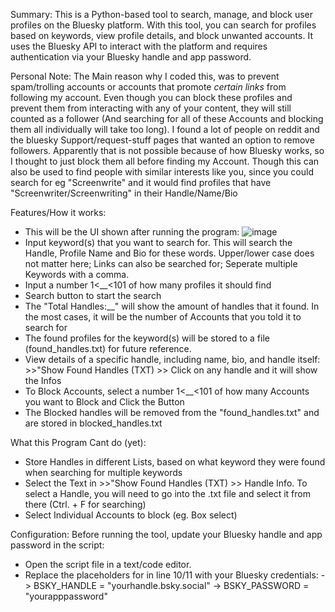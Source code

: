 Summary:
This is a Python-based tool to search, manage, and block user profiles on the Bluesky platform. With this tool, you can search for profiles based on keywords, view profile details, and block unwanted accounts. It uses the Bluesky API to interact with the platform and requires authentication via your Bluesky handle and app password.

Personal Note:
The Main reason why I coded this, was to prevent spam/trolling accounts or accounts that promote *certain links* from following my account. Even though you can block these profiles and prevent them from interacting with any of your content, they will still counted as a follower (And searching for all of these Accounts and blocking them all individually will take too long). I found a lot of people on reddit and the bluesky Support/request-stuff pages that wanted an option to remove followers. Apparently that is not possible because of how Bluesky works, so I thought to just block them all before finding my Account.
Though this can also be used to find people with similar interests like you, since you could search for eg "Screenwrite" and it would find profiles that have "Screenwriter/Screenwriting" in their Handle/Name/Bio

Features/How it works:
- This will be the UI shown after running the program:
![image](https://github.com/user-attachments/assets/6c208dc1-149a-4842-86bd-2e00184166c9)
- Input keyword(s) that you want to search for. This will search the Handle, Profile Name and Bio for these words. Upper/lower case does not matter here; Links can also be searched for; Seperate multiple Keywords with a comma.
- Input a number 1<__<101 of how many profiles it should find
- Search button to start the search
- The "Total Handles:__" will show the amount of handles that it found. In the most cases, it will be the number of Accounts that you told it to search for
- The found profiles for the keyword(s) will be stored to a file (found_handles.txt) for future reference. 
- View details of a specific handle, including name, bio, and handle itself: >>"Show Found Handles (TXT) >> Click on any handle and it will show the Infos
- To Block Accounts, select a number 1<__<101 of how many Accounts you want to Block and Click the Button
- The Blocked handles will be removed from the "found_handles.txt" and are stored in blocked_handles.txt

What this Program Cant do (yet):
- Store Handles in different Lists, based on what keyword they were found when searching for multiple keywords
- Select the Text in >>"Show Found Handles (TXT) >>  Handle Info. To select a Handle, you will need to go into the .txt file and select it from there (Ctrl. + F for searching)
- Select Individual Accounts to block (eg. Box select)

Configuration:
Before running the tool, update your Bluesky handle and app password in the script:
- Open the script file in a text/code editor.
- Replace the placeholders for in line 10/11 with your Bluesky credentials:
    -> BSKY_HANDLE = "yourhandle.bsky.social"
    -> BSKY_PASSWORD = "yourapppassword"
